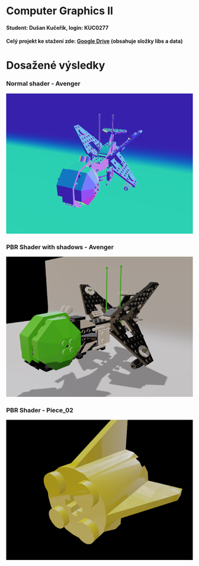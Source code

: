# Computer Graphics II
#### Student: Dušan Kučeřík, login: KUC0277
#### Celý projekt ke stažení zde: [Google Drive](https://drive.google.com/open?id=1nOB7llZHrvYrcI0EDd8iylZIBDG_q90s) (obsahuje složky libs a data)


# Dosažené výsledky
### Normal shader - Avenger
![Normal shader avenger](https://github.com/Pinkieqt/Computer_graphics_II/blob/master/Normal.png)

### PBR Shader with shadows - Avenger
![PBR shader avenger](https://github.com/Pinkieqt/Computer_graphics_II/blob/master/PbrShadow_new.png)

### PBR Shader - Piece_02
![PBR shader piece](https://github.com/Pinkieqt/Computer_graphics_II/blob/master/Piece_pbr.png)
